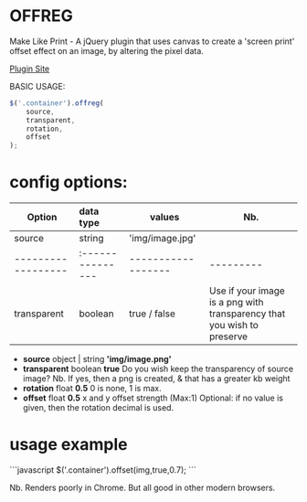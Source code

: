 OFFREG
=======

Make Like Print - A jQuery plugin that uses canvas to create a 'screen print' offset effect on an image, by altering the pixel data. 

<a href='http://bite-software.co.uk/offreg'>Plugin Site</a>

BASIC USAGE:
```javascript
$('.container').offreg(
	source,
	transparent,
	rotation,
	offset
);
```
<h1>config options:</h1>

| Option             | data type      | values           | Nb.     |
| ------------------ |:---------------|------------------|---------|
| source  			 | string         | 'img/image.jpg'  |         |
| ------------------ |:---------------|------------------|---------|
| transparent        | boolean        | true / false     | Use if your image is a png with transparency that you wish to preserve |

<ul>
<li><b>source</b> object | string <b>'img/image.png'</b></li>
<li><b>transparent</b> boolean <b>true</b> Do you wish keep the transparency of source image? Nb. If yes, then a png is created, & that has a greater kb weight</li>
<li><b>rotation</b> float <b>0.5</b> 0 is none, 1 is max.</li>
<li><b>offset</b> float <b>0.5</b> x and y offset strength (Max:1) Optional: if no value is given, then the rotation decimal is used.</li>
</ul>
<h1>usage example</h1>
```javascript
$('.container').offset(img,true,0.7);
```
<p>Nb. Renders poorly in Chrome. But all good in other modern browsers.</p>
